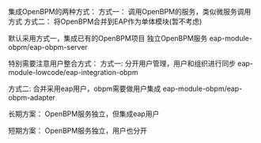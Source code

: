 集成OpenBPM的两种方式：
方式一： 调用OpenBPM的服务，类似微服务调用方式
方式二： 将OpenBPM合并到EAP作为单体模块(暂不考虑)

默认采用方式一，集成已有的OpenBPM项目
独立OpenBPM服务
eap-module-obpm/eap-obpm-server

特别需要注意用户整合方式：
方式一: 分开用户管理，用户和组织进行同步
eap-module-lowcode/eap-integration-obpm

方式二: 合并采用eap用户，obpm需要做用户集成
eap-module-obpm/eap-obpm-adapter

长期方案：
OpenBPM服务独立，但集成eap用户

短期方案：
OpenBPM服务独立，用户也分开

